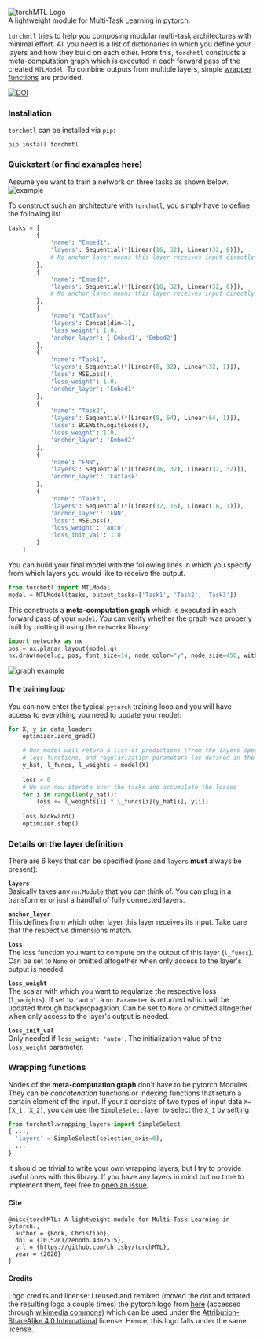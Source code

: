 ![torchMTL Logo](https://github.com/chrisby/torchMTL/blob/main/images/torchmtl_logo.png "torchMTL Logo")    
A lightweight module for Multi-Task Learning in pytorch.

`torchmtl` tries to help you composing modular multi-task architectures with minimal effort. All you need is a list of dictionaries in which you define your layers and how they build on each other. From this, `torchmtl` constructs a meta-computation graph which is executed in each forward pass of the created `MTLModel`. To combine outputs from multiple layers, simple [wrapper functions](https://github.com/chrisby/torchMTL/blob/main/torchmtl/wrapping_layers.py) are provided.

[![DOI](https://zenodo.org/badge/DOI/10.5281/zenodo.4362515.svg)](https://doi.org/10.5281/zenodo.4362515)


### Installation
`torchmtl` can be installed via `pip`:
```
pip install torchmtl
```

### Quickstart (or find examples [here](https://github.com/chrisby/torchMTL/tree/main/examples))
Assume you want to train a network on three tasks as shown below.  
![example](https://github.com/chrisby/torchMTL/blob/main/images/example.png "example")  

To construct such an architecture with `torchmtl`, you simply have to define the following list

```python
tasks = [
        {
            'name': "Embed1",
            'layers': Sequential(*[Linear(16, 32), Linear(32, 8)]),
            # No anchor_layer means this layer receives input directly
        },    
        {
            'name': "Embed2",
            'layers': Sequential(*[Linear(16, 32), Linear(32, 8)]),
            # No anchor_layer means this layer receives input directly
        },
        {
            'name': "CatTask",
            'layers': Concat(dim=1),
            'loss_weight': 1.0,
            'anchor_layer': ['Embed1', 'Embed2']
        },
        {
            'name': "Task1",
            'layers': Sequential(*[Linear(8, 32), Linear(32, 1)]),
            'loss': MSELoss(),
            'loss_weight': 1.0,
            'anchor_layer': 'Embed1'            
        },
        {
            'name': "Task2",
            'layers': Sequential(*[Linear(8, 64), Linear(64, 1)]),
            'loss': BCEWithLogitsLoss(),
            'loss_weight': 1.0,
            'anchor_layer': 'Embed2'            
        }, 
        {
            'name': "FNN",
            'layers': Sequential(*[Linear(16, 32), Linear(32, 32)]),
            'anchor_layer': 'CatTask'
        },
        {
            'name': "Task3",
            'layers': Sequential(*[Linear(32, 16), Linear(16, 1)]),
            'anchor_layer': 'FNN',
            'loss': MSELoss(),
            'loss_weight': 'auto',
            'loss_init_val': 1.0
        }
    ]
```

You can build your final model with the following lines in which you specify from which layers you would like to receive the output.
```python
from torchmtl import MTLModel
model = MTLModel(tasks, output_tasks=['Task1', 'Task2', 'Task3'])
```

This constructs a **meta-computation graph** which is executed in each forward pass of your `model`. You can verify whether the graph was properly built by plotting it using the `networkx` library:
```python
import networkx as nx
pos = nx.planar_layout(model.g)
nx.draw(model.g, pos, font_size=14, node_color="y", node_size=450, with_labels=True)
```
![graph example](https://github.com/chrisby/torchMTL/blob/main/images/torchmtl_graph.png "graph example")  

#### The training loop
You can now enter the typical `pytorch` training loop and you will have access to everything you need to update your model:
```python
for X, y in data_loader:
    optimizer.zero_grad()

    # Our model will return a list of predictions (from the layers specified in `output_tasks`),
    # loss functions, and regularization parameters (as defined in the tasks variable)
    y_hat, l_funcs, l_weights = model(X)
    
    loss = 0
    # We can now iterate over the tasks and accumulate the losses
    for i in range(len(y_hat)):
        loss += l_weights[i] * l_funcs[i](y_hat[i], y[i])
    
    loss.backward()
    optimizer.step()

```

### Details on the layer definition
There are 6 keys that can be specified (`name` and `layers` **must** always be present):  

**`layers`**  
Basically takes any `nn.Module` that you can think of. You can plug in a transformer or just a handful of fully connected layers.  

**`anchor_layer`**  
This defines from which other layer this layer receives its input. Take care that the respective dimensions match.  

**`loss`**  
The loss function you want to compute on the output of this layer (`l_funcs`). Can be set to `None` or omitted altogether when only access to the layer's output is needed.   

**`loss_weight`**  
The scalar with which you want to regularize the respective loss (`l_weights`). If set to `'auto'`, a `nn.Parameter` is returned which will be updated through backpropagation. Can be set to `None` or omitted altogether when only access to the layer's output is needed.  

**`loss_init_val`**  
Only needed if `loss_weight: 'auto'`. The initialization value of the `loss_weight` parameter.

### Wrapping functions
Nodes of the **meta-computation graph** don't have to be pytorch Modules. They can be *concatenation* functions or indexing functions that return a certain element of the input. If your `X` consists of two types of input data `X=[X_1, X_2]`, you can use the `SimpleSelect` layer to select the `X_1` by setting  
```python
from torchmtl.wrapping_layers import SimpleSelect
{ ...,
  'layers' = SimpleSelect(selection_axis=0),
  ...
}
```
It should be trivial to write your own wrapping layers, but I try to provide useful ones with this library. If you have any layers in mind but no time to implement them, feel free to [open an issue](https://github.com/chrisby/torchMTL/issues).

#### Cite
```
@misc{torchMTL: A lightweight module for Multi-Task Learning in pytorch.,
  author = {Bock, Christian},
  doi = {10.5281/zenodo.4362515},
  url = {https://github.com/chrisby/torchMTL},
  year = {2020}
}
```

#### Credits
Logo credits and license: I reused and remixed (moved the dot and rotated the resulting logo a couple times) the pytorch logo from [here](https://github.com/pytorch/pytorch/blob/master/docs/source/_static/img/pytorch-logo-dark.png) (accessed through [wikimedia commons](https://commons.wikimedia.org/wiki/File:Pytorch_logo.png)) which can be used under the [Attribution-ShareAlike 4.0 International](https://creativecommons.org/licenses/by-sa/4.0/deed.en) license. Hence, this logo falls under the same license. 
